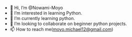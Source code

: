 - 👋 Hi, I’m @Nowami-Moyo
- 👀 I’m interested in learning Python.
- 🌱 I’m currently learning python.
- 💞️ I’m looking to collaborate on beginner python projects.
- 📫 How to reach me(moyo.michael12@gmail.com)

<!---
Nowami-Moyo/Nowami-Moyo is a ✨ special ✨ repository because its `README.md` (this file) appears on your GitHub profile.
You can click the Preview link to take a look at your changes.
--->
